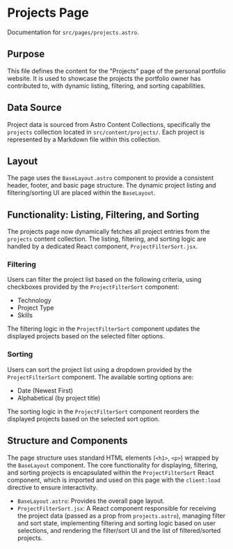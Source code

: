 # Projects Page

Documentation for `src/pages/projects.astro`.

## Purpose
This file defines the content for the "Projects" page of the personal portfolio website. It is used to showcase the projects the portfolio owner has contributed to, with dynamic listing, filtering, and sorting capabilities.

## Data Source
Project data is sourced from Astro Content Collections, specifically the `projects` collection located in `src/content/projects/`. Each project is represented by a Markdown file within this collection.

## Layout
The page uses the `BaseLayout.astro` component to provide a consistent header, footer, and basic page structure. The dynamic project listing and filtering/sorting UI are placed within the `BaseLayout`.

## Functionality: Listing, Filtering, and Sorting
The projects page now dynamically fetches all project entries from the `projects` content collection. The listing, filtering, and sorting logic are handled by a dedicated React component, `ProjectFilterSort.jsx`.

### Filtering
Users can filter the project list based on the following criteria, using checkboxes provided by the `ProjectFilterSort` component:
- Technology
- Project Type
- Skills

The filtering logic in the `ProjectFilterSort` component updates the displayed projects based on the selected filter options.

### Sorting
Users can sort the project list using a dropdown provided by the `ProjectFilterSort` component. The available sorting options are:
- Date (Newest First)
- Alphabetical (by project title)

The sorting logic in the `ProjectFilterSort` component reorders the displayed projects based on the selected sort option.

## Structure and Components
The page structure uses standard HTML elements (`<h1>`, `<p>`) wrapped by the `BaseLayout` component. The core functionality for displaying, filtering, and sorting projects is encapsulated within the `ProjectFilterSort` React component, which is imported and used on this page with the `client:load` directive to ensure interactivity.

- `BaseLayout.astro`: Provides the overall page layout.
- `ProjectFilterSort.jsx`: A React component responsible for receiving the project data (passed as a prop from `projects.astro`), managing filter and sort state, implementing filtering and sorting logic based on user selections, and rendering the filter/sort UI and the list of filtered/sorted projects.